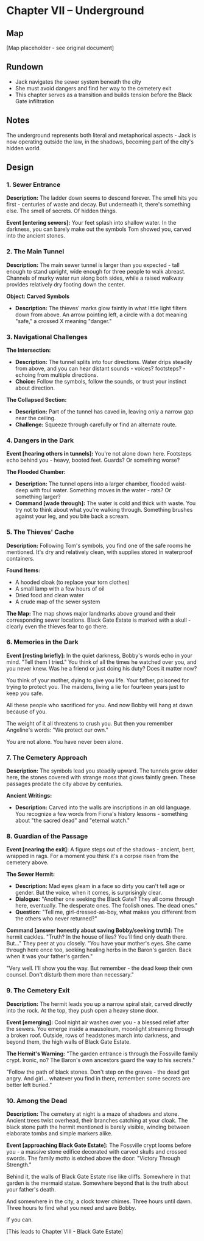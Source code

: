 # Chapter VII – Underground

## Map

[Map placeholder - see original document]

## Rundown

- Jack navigates the sewer system beneath the city
- She must avoid dangers and find her way to the cemetery exit
- This chapter serves as a transition and builds tension before the Black Gate infiltration

## Notes

The underground represents both literal and metaphorical aspects - Jack is now operating outside the law, in the shadows, becoming part of the city's hidden world.

## Design

### 1. Sewer Entrance

**Description:** The ladder down seems to descend forever. The smell hits you first - centuries of waste and decay. But underneath it, there's something else. The smell of secrets. Of hidden things.

**Event [entering sewers]:**
Your feet splash into shallow water. In the darkness, you can barely make out the symbols Tom showed you, carved into the ancient stones.

### 2. The Main Tunnel

**Description:** The main sewer tunnel is larger than you expected - tall enough to stand upright, wide enough for three people to walk abreast. Channels of murky water run along both sides, while a raised walkway provides relatively dry footing down the center.

**Object: Carved Symbols**
- **Description:** The thieves' marks glow faintly in what little light filters down from above. An arrow pointing left, a circle with a dot meaning "safe," a crossed X meaning "danger."

### 3. Navigational Challenges

**The Intersection:**
- **Description:** The tunnel splits into four directions. Water drips steadily from above, and you can hear distant sounds - voices? footsteps? - echoing from multiple directions.
- **Choice:** Follow the symbols, follow the sounds, or trust your instinct about direction.

**The Collapsed Section:**
- **Description:** Part of the tunnel has caved in, leaving only a narrow gap near the ceiling.
- **Challenge:** Squeeze through carefully or find an alternate route.

### 4. Dangers in the Dark

**Event [hearing others in tunnels]:**
You're not alone down here. Footsteps echo behind you - heavy, booted feet. Guards? Or something worse?

**The Flooded Chamber:**
- **Description:** The tunnel opens into a larger chamber, flooded waist-deep with foul water. Something moves in the water - rats? Or something larger?
- **Command [wade through]:** The water is cold and thick with waste. You try not to think about what you're walking through. Something brushes against your leg, and you bite back a scream.

### 5. The Thieves' Cache

**Description:** Following Tom's symbols, you find one of the safe rooms he mentioned. It's dry and relatively clean, with supplies stored in waterproof containers.

**Found Items:**
- A hooded cloak (to replace your torn clothes)
- A small lamp with a few hours of oil
- Dried food and clean water
- A crude map of the sewer system

**The Map:** The map shows major landmarks above ground and their corresponding sewer locations. Black Gate Estate is marked with a skull - clearly even the thieves fear to go there.

### 6. Memories in the Dark

**Event [resting briefly]:**
In the quiet darkness, Bobby's words echo in your mind. "Tell them I tried." You think of all the times he watched over you, and you never knew. Was he a friend or just doing his duty? Does it matter now?

You think of your mother, dying to give you life. Your father, poisoned for trying to protect you. The maidens, living a lie for fourteen years just to keep you safe.

All these people who sacrificed for you. And now Bobby will hang at dawn because of you.

The weight of it all threatens to crush you. But then you remember Angeline's words: "We protect our own."

You are not alone. You have never been alone.

### 7. The Cemetery Approach

**Description:** The symbols lead you steadily upward. The tunnels grow older here, the stones covered with strange moss that glows faintly green. These passages predate the city above by centuries.

**Ancient Writings:**
- **Description:** Carved into the walls are inscriptions in an old language. You recognize a few words from Fiona's history lessons - something about "the sacred dead" and "eternal watch."

### 8. Guardian of the Passage

**Event [nearing the exit]:**
A figure steps out of the shadows - ancient, bent, wrapped in rags. For a moment you think it's a corpse risen from the cemetery above.

**The Sewer Hermit:**
- **Description:** Mad eyes gleam in a face so dirty you can't tell age or gender. But the voice, when it comes, is surprisingly clear.
- **Dialogue:** "Another one seeking the Black Gate? They all come through here, eventually. The desperate ones. The foolish ones. The dead ones."
- **Question:** "Tell me, girl-dressed-as-boy, what makes you different from the others who never returned?"

**Command [answer honestly about saving Bobby/seeking truth]:**
The hermit cackles. "Truth? In the house of lies? You'll find only death there. But..." They peer at you closely. "You have your mother's eyes. She came through here once too, seeking healing herbs in the Baron's garden. Back when it was your father's garden."

"Very well. I'll show you the way. But remember - the dead keep their own counsel. Don't disturb them more than necessary."

### 9. The Cemetery Exit

**Description:** The hermit leads you up a narrow spiral stair, carved directly into the rock. At the top, they push open a heavy stone door.

**Event [emerging]:**
Cool night air washes over you - a blessed relief after the sewers. You emerge inside a mausoleum, moonlight streaming through a broken roof. Outside, rows of headstones march into darkness, and beyond them, the high walls of Black Gate Estate.

**The Hermit's Warning:**
"The garden entrance is through the Fossville family crypt. Ironic, no? The Baron's own ancestors guard the way to his secrets."

"Follow the path of black stones. Don't step on the graves - the dead get angry. And girl... whatever you find in there, remember: some secrets are better left buried."

### 10. Among the Dead

**Description:** The cemetery at night is a maze of shadows and stone. Ancient trees twist overhead, their branches catching at your cloak. The black stone path the hermit mentioned is barely visible, winding between elaborate tombs and simple markers alike.

**Event [approaching Black Gate Estate]:**
The Fossville crypt looms before you - a massive stone edifice decorated with carved skulls and crossed swords. The family motto is etched above the door: "Victory Through Strength."

Behind it, the walls of Black Gate Estate rise like cliffs. Somewhere in that garden is the mermaid statue. Somewhere beyond that is the truth about your father's death.

And somewhere in the city, a clock tower chimes. Three hours until dawn. Three hours to find what you need and save Bobby.

If you can.

[This leads to Chapter VIII - Black Gate Estate]
